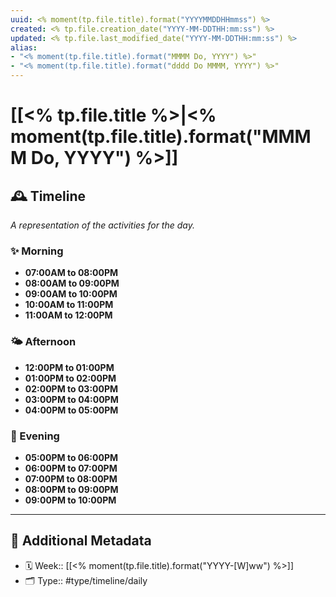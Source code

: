 ```yaml
---
uuid: <% moment(tp.file.title).format("YYYYMMDDHHmmss") %>
created: <% tp.file.creation_date("YYYY-MM-DDTHH:mm:ss") %>
updated: <% tp.file.last_modified_date("YYYY-MM-DDTHH:mm:ss") %>
alias: 
- "<% moment(tp.file.title).format("MMMM Do, YYYY") %>"
- "<% moment(tp.file.title).format("dddd Do MMMM, YYYY") %>"
---
```


# [[<% tp.file.title %>|<% moment(tp.file.title).format("MMMM Do, YYYY") %>]]

## 🕰️ Timeline

*A representation of the activities for the day.*

### ✨ Morning

- **07:00AM to 08:00PM**
- **08:00AM to 09:00PM**
- **09:00AM to 10:00PM**
- **10:00AM to 11:00PM**
- **11:00AM to 12:00PM**

### 🌤️ Afternoon

- **12:00PM to 01:00PM**
- **01:00PM to 02:00PM**
- **02:00PM to 03:00PM**
- **03:00PM to 04:00PM**
- **04:00PM to 05:00PM**

### 🌙 Evening
	
- **05:00PM to 06:00PM**
- **06:00PM to 07:00PM**
- **07:00PM to 08:00PM**
- **08:00PM to 09:00PM**
- **09:00PM to 10:00PM**

---

## 📇 Additional Metadata

- 🗓️ Week:: [[<% moment(tp.file.title).format("YYYY-[W]ww") %>]]
- 🗂 Type:: #type/timeline/daily
